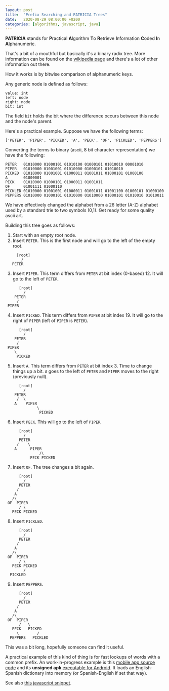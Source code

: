 ```yaml
---
layout: post
title:  "Prefix Searching and PATRICIA Trees"
date:   2020-08-29 08:00:00 +0200
categories: [algorithms, javascript, java]
---
```


**PATRICIA** stands for **P**ractical **A**lgorithm **T**o **R**etrieve **I**nformation **C**oded **I**n **A**lphanumeric.

That's a bit of a mouthful but basically it's a binary radix tree. More information can be found on the [wikipedia page](https://en.wikipedia.org/wiki/Radix_tree) and there's a lot of other information out there.

How it works is by bitwise comparison of alphanumeric keys.

Any generic node is defined as follows:

```
value: int
left: node
right: node
bit: int
```

The field `bit` holds the bit where the difference occurs between this node and the node's parent.

Here's a practical example. Suppose we have the following terms:

```
['PETER', 'PIPER', 'PICKED', 'A', 'PECK', 'OF', 'PICKLED', 'PEPPERS']
```

Converting the terms to binary (ascii, 8 bit character representation) we have the following:

```
PETER   01010000 01000101 01010100 01000101 01010010 00001010
PIPER   01010000 01001001 01010000 01000101 01010010
PICKED  01010000 01001001 01000011 01001011 01000101 01000100
A       01000001
PECK    01010000 01000101 01000011 01001011
OF      01001111 01000110
PICKLED 01010000 01001001 01000011 01001011 01001100 01000101 01000100
PEPPERS 01010000 01000101 01010000 01010000 01000101 01010010 01010011
```

We have effectively changed the alphabet from a 26 letter (A-Z) alphabet used by a standard trie to two symbols (0,1). Get ready for some quality ascii art.

Building this tree goes as follows:

1. Start with an empty root node.
2. Insert `PETER`. This is the first node and will go to the left of the empty root.

```
     [root]
       /
   PETER 
```

3. Insert `PIPER`. This term differs from `PETER` at bit index (0-based) 12. It will go to the left of `PETER`.

```
      [root]
        /
    PETER
     /
 PIPER  
```

4. Insert `PICKED`. This term differs from `PIPER` at bit index 19. It will go to the right of `PIPER` (left of `PIPER` is `PETER`).

```
      [root]
        /
    PETER
     /
 PIPER
    \
     PICKED
```

5. Insert `A`. This term differs from `PETER` at bit index 3. Time to change things up a bit. `A` goes to the left of `PETER` and `PIPER` moves to the right (previously null).


```
      [root]
        /
    PETER
     /  \
    A    PIPER
              \
               PICKED
```

6. Insert `PECK`. This will go to the left of `PIPER`.

```
      [root]
        /
      PETER
     /    \
    A      PIPER
               /\
           PECK PICKED
```

7. Insert `OF`. The tree changes a bit again.

```
      [root]
        /
      PETER
     /
    A
   /\
 OF  PIPER
      / \
   PECK PICKED
```

8. Insert `PICKLED`.

```
      [root]
        /
      PETER
     /
    A
   /\
 OF  PIPER
      / \
   PECK PICKED
        /
  PICKLED
```

9. Insert `PEPPERS`.

```
      [root]
        /
      PETER
     /
    A
   /\
 OF  PIPER
      /   \
   PECK   PICKED
     \        /
  PEPPERS   PICKLED
```

This was a bit long, hopefully someone can find it useful. 

A practical example of this kind of thing is for fast lookups of words with a common prefix. An work-in-progress example is this [mobile app source code](https://github.com/wrburnham/en-es-dict-android) and its **unsigned apk** [executable for Android](https://github.com/wrburnham/en-es-dict-android/releases/download/1.0-debug/en-es-dict-1.0-debug.apk). It loads an English-Spanish dictionary into memory (or Spanish-English if set that way).

See also [this javascript snippet](https://gist.github.com/wrburnham/953f8588f9bc3555f01f0f4762e4181c).
